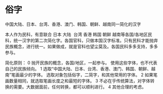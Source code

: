 # 俗字
中国大陆、日本、台湾、香港、澳门、韩国、朝鲜、越南同一简化的汉字

本人作为民科，有意联合 日本 大陆  台湾 香港 韩国 朝鲜 越南等各国/各地区民科，统一汉字的第二次简化字。各国官科，只做本国汉字标准。只有民科才能抛弃民族概念，进行统一。如果做成，就是官科也望尘莫及。各国民科多多支持，多多参与。

简化原则：
0 抛开民族的概念，各国/地区，一起参与。
   使用这些字体，也不代表自己的民族倾向。
1 选取“中国大陆、日本、台湾、香港、澳门、韩国、朝鲜、越南”笔画最少的字体。
   选取对象包括俗字，二简字，和其他常用的字体。
2 如果笔画数量相同，就选取笔画长度之和最短的字体。
3 不必在乎传统算法，对字体转换的需要。大数据面前，任何转换，都可以顺利进行。
4 其他合理的考虑。
